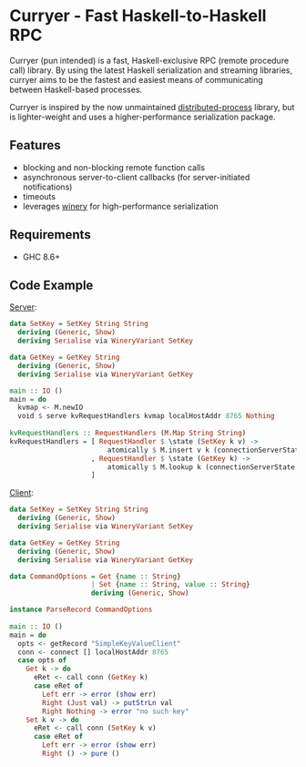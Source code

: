 # Curryer - Fast Haskell-to-Haskell RPC

Curryer (pun intended) is a fast, Haskell-exclusive RPC (remote procedure call) library. By using the latest Haskell serialization and streaming libraries, curryer aims to be the fastest and easiest means of communicating between Haskell-based processes.

Curryer is inspired by the now unmaintained [distributed-process](https://hackage.haskell.org/package/distributed-process) library, but is lighter-weight and uses a higher-performance serialization package.

## Features

* blocking and non-blocking remote function calls
* asynchronous server-to-client callbacks (for server-initiated notifications)
* timeouts
* leverages [winery](https://hackage.haskell.org/package/winery) for high-performance serialization

## Requirements

* GHC 8.6+

## Code Example

[Server](examples/SimpleKeyValueServer.hs):

```haskell
data SetKey = SetKey String String
  deriving (Generic, Show)
  deriving Serialise via WineryVariant SetKey

data GetKey = GetKey String
  deriving (Generic, Show)
  deriving Serialise via WineryVariant GetKey

main :: IO ()
main = do
  kvmap <- M.newIO
  void $ serve kvRequestHandlers kvmap localHostAddr 8765 Nothing
  
kvRequestHandlers :: RequestHandlers (M.Map String String)
kvRequestHandlers = [ RequestHandler $ \state (SetKey k v) ->
                        atomically $ M.insert v k (connectionServerState state)
                    , RequestHandler $ \state (GetKey k) ->
                        atomically $ M.lookup k (connectionServerState state)
                    ]
```

[Client](examples/SimpleKeyValueClient.hs):

```haskell
data SetKey = SetKey String String
  deriving (Generic, Show)
  deriving Serialise via WineryVariant SetKey

data GetKey = GetKey String
  deriving (Generic, Show)
  deriving Serialise via WineryVariant GetKey

data CommandOptions = Get {name :: String}
                    | Set {name :: String, value :: String}
                    deriving (Generic, Show)

instance ParseRecord CommandOptions
                    
main :: IO ()
main = do
  opts <- getRecord "SimpleKeyValueClient"
  conn <- connect [] localHostAddr 8765
  case opts of
    Get k -> do
      eRet <- call conn (GetKey k)
      case eRet of
        Left err -> error (show err)
        Right (Just val) -> putStrLn val
        Right Nothing -> error "no such key"
    Set k v -> do
      eRet <- call conn (SetKey k v)
      case eRet of
        Left err -> error (show err)
        Right () -> pure ()

```
